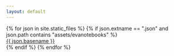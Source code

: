 ```yaml
---
layout: default
---
```


<div class="archive">
  {% for json in site.static_files %}
    {% if json.extname == ".json" and json.path contains "assets/evanotebooks" %}
      <div class="archive-item">
        <a href="https://notebook.sanchezcarlosjr.com/?u=https%3A%2F%2Fcg.sanchezcarlosjr.com{{ json.path }}" class="archive-title fs-4" target="_blank">{{ json.basename }}</a>
      </div>
    {% endif %}
  {% endfor %}
</div>


